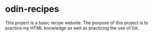 # odin-recipes
This project is a basic recipe website.  The purpose of this project is to practice my HTML knowledge as well as practicing the use of Git.